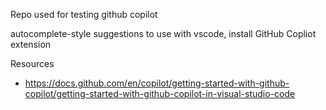 Repo used for testing github copilot

autocomplete-style suggestions 
to use with vscode, install GitHub Copliot extension 

Resources  
- https://docs.github.com/en/copilot/getting-started-with-github-copilot/getting-started-with-github-copilot-in-visual-studio-code
